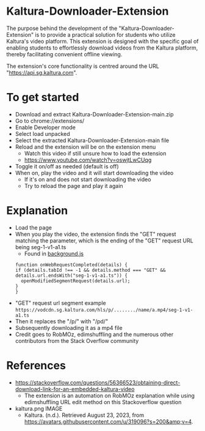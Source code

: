 # Kaltura-Downloader-Extension
The purpose behind the development of the "Kaltura-Downloader-Extension" is to provide a practical solution for students who utilize Kaltura's video platform. This extension is designed with the specific goal of enabling students to effortlessly download videos from the Kaltura platform, thereby facilitating convenient offline viewing.

The extension's core functionality is centred around the URL "https://api.sg.kaltura.com".

# To get started 
- Download and extract Kaltura-Downloader-Extension-main.zip
- Go to chrome://extensions/
- Enable Developer mode
- Select load unpacked
- Select the extracted Kaltura-Downloader-Extension-main file
- Reload and the extension will be on the extension menu
  - Watch this video if still unsure how to load the extension
  - https://www.youtube.com/watch?v=oswjtLwCUqg
- Toggle it on/off as needed (default is off)
- When on, play the video and it will start downloading the video
  - If it's on and does not start downloading the video
  - Try to reload the page and play it again

  
# Explanation
- Load the page
- When you play the video, the extension finds the "GET" request matching the parameter, which is the ending of the "GET" request URL being seg-1-v1-a1.ts
  - Found in [background.js](background.js)
  ```
  function onWebRequestCompleted(details) {
  if (details.tabId !== -1 && details.method === "GET" && details.url.endsWith("seg-1-v1-a1.ts")) {
    openModifiedSegmentRequest(details.url);
  }
  }
  ```
- "GET" request url segment example  ```https://vodcdn.sg.kaltura.com/hls/p/......../name/a.mp4/seg-1-v1-a1.ts ```
- Then it replaces the "/p/" with "/pd/" 
- Subsequently downloading it as a mp4 file
- Credit goes to RobMOz, edimshuffling and the numerous other contributors from the Stack Overflow community
  
# References
- https://stackoverflow.com/questions/56366523/obtaining-direct-download-link-for-an-embedded-kaltura-video
  - The extension is an automation on RobMOz explanation while using edimshuffling URL edit method on this Stackoverflow question 
- kaltura.png IMAGE 
  - Kaltura. (n.d.). Retrieved August 23, 2023, from https://avatars.githubusercontent.com/u/319096?s=200&amp;v=4. 



